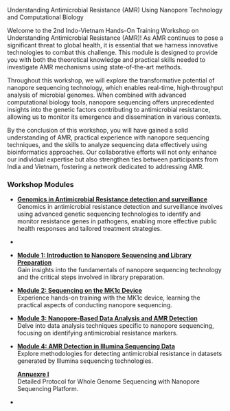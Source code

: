 <p>Understanding Antimicrobial Resistance (AMR) Using Nanopore Technology and Computational Biology</p>
<p>Welcome to the 2nd Indo-Vietnam Hands-On Training Workshop on Understanding Antimicrobial Resistance (AMR)! As AMR continues to pose a significant threat to global health, it is essential that we harness innovative technologies to combat this challenge. This module is designed to provide you with both the theoretical knowledge and practical skills needed to investigate AMR mechanisms using state-of-the-art methods.</p>
<p>Throughout this workshop, we will explore the transformative potential of nanopore sequencing technology, which enables real-time, high-throughput analysis of microbial genomes. When combined with advanced computational biology tools, nanopore sequencing offers unprecedented insights into the genetic factors contributing to antimicrobial resistance, allowing us to monitor its emergence and dissemination in various contexts.</p>
<p>By the conclusion of this workshop, you will have gained a solid understanding of AMR, practical experience with nanopore sequencing techniques, and the skills to analyze sequencing data effectively using bioinformatics approaches. Our collaborative efforts will not only enhance our individual expertise but also strengthen ties between participants from India and Vietnam, fostering a network dedicated to addressing AMR.</p>
<h3>Workshop Modules</h3>
    <ul>
	 <li>
            <p><strong><a href="introduction.html" target="_blank"> Genomics in Antimicrobial Resistance detection and surveillance</a></strong><br>Genomics in antimicrobial resistance detection and surveillance involves using advanced genetic sequencing technologies to identify and monitor resistance genes in pathogens, enabling more effective public health responses and tailored treatment strategies.</p>
        </li>
        <li>
        <li>
            <p><strong><a href="module1.html" target="_blank">Module 1: Introduction to Nanopore Sequencing and Library Preparation</a></strong><br>Gain insights into the fundamentals of nanopore sequencing technology and the critical steps involved in library preparation.</p>
        </li>
        <li>
            <p><strong><a href="module2.html" target="_blank">Module 2: Sequencing on the MK1c Device</a></strong><br>Experience hands-on training with the MK1c device, learning the practical aspects of conducting nanopore sequencing.</p>
        </li>
        <li>
            <p><strong><a href="module3.html" target="_blank">Module 3: Nanopore-Based Data Analysis and AMR Detection</a></strong><br>Delve into data analysis techniques specific to nanopore sequencing, focusing on identifying antimicrobial resistance markers.</p>
        </li>
        <li>
            <p><strong><a href="module4.html" target="_blank">Module 4: AMR Detection in Illumina Sequencing Data</a></strong><br>Explore methodologies for detecting antimicrobial resistance in datasets generated by Illumina sequencing technologies.</p>
			<p><strong><a href="annuexre.html" target="_blank">Annuexre I</a></strong><br>Detailed Protocol for Whole Genome Sequencing with Nanopore Sequencing Platform.</p>
        </li>
        <li>
    </ul>
